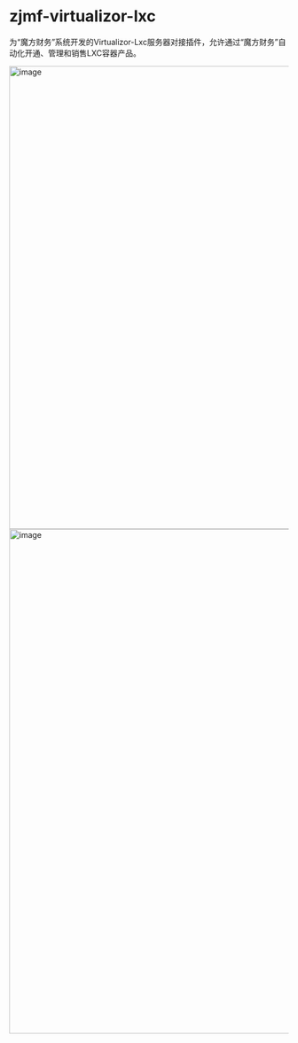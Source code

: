 # zjmf-virtualizor-lxc
为“魔方财务”系统开发的Virtualizor-Lxc服务器对接插件，允许通过“魔方财务”自动化开通、管理和销售LXC容器产品。

<img width="1640" height="836" alt="image" src="https://github.com/user-attachments/assets/55cf22ad-ce67-40e0-9d53-d44197581831" />
<img width="1920" height="911" alt="image" src="https://github.com/user-attachments/assets/82a5db59-bdf1-4a87-a905-61a4ab1830bd" />

